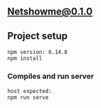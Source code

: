 ## Netshowme@0.1.0

## Project setup 
```
npm version: 6.14.8
npm install
```

### Compiles and run server
```
host expected: 
npm run serve
```
